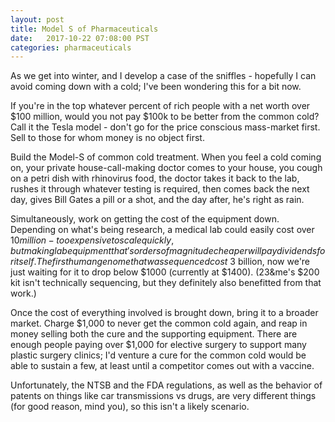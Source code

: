 ```yaml
---
layout: post
title: Model S of Pharmaceuticals
date:   2017-10-22 07:08:00 PST
categories: pharmaceuticals
---
```


As we get into winter, and I develop a case of the sniffles - hopefully I can
avoid coming down with a cold; I've been wondering this for a bit now.

If you're in the top whatever percent of rich people with a net worth over $100
million, would you not pay $100k to be better from the common cold? Call it the
Tesla model - don't go for the price conscious mass-market first. Sell to those
for whom money is no object first.

Build the Model-S of common cold treatment. When you feel a cold coming on,
your private house-call-making doctor comes to your house, you cough on a petri
dish with rhinovirus food, the doctor takes it back to the lab, rushes it
through whatever testing is required, then comes back the next day, gives Bill
Gates a pill or a shot, and the day after, he's right as rain.

Simultaneously, work on getting the cost of the equipment down. Depending on
what's being research, a medical lab could easily cost over $10 million - too
expensive to scale quickly, but making lab equipment that's orders of magnitude
cheaper will pay dividends for itself. The first human genome that was
sequenced cost ~$3 billion, now we're just waiting for it to drop below $1000
(currently at $1400). (23&me's $200 kit isn't technically sequencing, but they
definitely also benefitted from that work.)

Once the cost of everything involved is brought down, bring it to a broader
market. Charge $1,000 to never get the common cold again, and reap in money
selling both the cure and the supporting equipment. There are enough people
paying over $1,000 for elective surgery to support many plastic surgery
clinics; I'd venture a cure for the common cold would be able to sustain a few,
at least until a competitor comes out with a vaccine.

Unfortunately, the NTSB and the FDA regulations, as well as the behavior of
patents on things like car transmissions vs drugs, are very different things
(for good reason, mind you), so this isn't a likely scenario.

